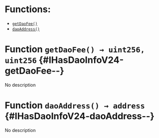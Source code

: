 

# Functions:
- [`getDaoFee()`](#IHasDaoInfoV24-getDaoFee--)
- [`daoAddress()`](#IHasDaoInfoV24-daoAddress--)



# Function `getDaoFee() → uint256, uint256` {#IHasDaoInfoV24-getDaoFee--}
No description




# Function `daoAddress() → address` {#IHasDaoInfoV24-daoAddress--}
No description




